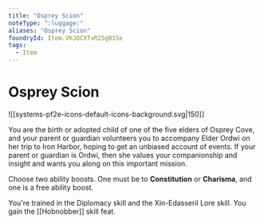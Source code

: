 ```yaml
---
title: "Osprey Scion"
noteType: ":luggage:"
aliases: "Osprey Scion"
foundryId: Item.VKJQCXTvR25gB1Se
tags:
  - Item
---
```


# Osprey Scion
![[systems-pf2e-icons-default-icons-background.svg|150]]

You are the birth or adopted child of one of the five elders of Osprey Cove, and your parent or guardian volunteers you to accompany Elder Ordwi on her trip to Iron Harbor, hoping to get an unbiased account of events. If your parent or guardian is Ordwi, then she values your companionship and insight and wants you along on this important mission.

Choose two ability boosts. One must be to **Constitution** or **Charisma**, and one is a free ability boost.

You're trained in the Diplomacy skill and the Xin-Edasseril Lore skill. You gain the [[Hobnobber]] skill feat.
